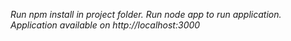 *Run npm install in project folder.*
*Run node app to run application.*
*Application available on http://localhost:3000*
